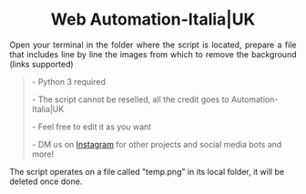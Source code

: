 <h1 style="text-align:center"> Web Automation-Italia|UK </h1>
<p style="text-align:justify">Open your terminal in the folder where the script is located, prepare a file that includes line by line the images from which to remove the background (links supported)</p>
<blockquote>
    <p>- Python 3 required</p>
    <p>- The script cannot be reselled, all the credit goes to Automation-Italia|UK</p>
    <p>- Feel free to edit it as you want</p>
    <p>- DM us on <a href="https://www.instagram.com/automation.it">Instagram</a> for other projects and social media bots and more!</p>
</blockquote>
<p>The script operates on a file called "temp.png" in its local folder, it will be deleted once done.</p>
